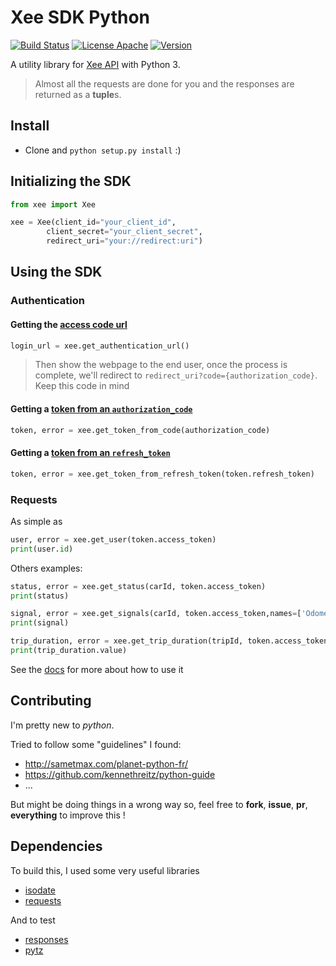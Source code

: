 #  Xee SDK Python

[![Build Status](https://travis-ci.org/quentin7b/xee-sdk-python.svg?branch=master)](https://travis-ci.org/quentin7b/xee-sdk-python)
[![License Apache](./LICENSE)](https://img.shields.io/badge/License-Apache%202.0-green.svg)
[![Version](https://github.com/quentin7b/xee-sdk-python/releases/tag/3.0.2)](https://img.shields.io/badge/Version-3.0.2-blue.svg)

A utility library for [Xee API](https://dev.xee.com) with Python 3.

> Almost all the requests are done for you and the responses are returned as a **tuple**s.

## Install

* Clone and `python setup.py install` :) 

## Initializing the SDK

```python
from xee import Xee

xee = Xee(client_id="your_client_id", 
		client_secret="your_client_secret", 
		redirect_uri="your://redirect:uri")
```

## Using the SDK

### Authentication

#### Getting the [access code url](https://github.com/xee-lab/xee-api-docs/tree/master/api/api/v3/auth/auth.md)

```python
login_url = xee.get_authentication_url()
```

> Then show the webpage to the end user, once the process is complete, we'll redirect to `redirect_uri?code={authorization_code}`. Keep this code in mind

#### Getting a [token from an `authorization_code`](https://github.com/xee-lab/xee-api-docs/tree/master/api/api/v3/auth/access_token.md)

```python
token, error = xee.get_token_from_code(authorization_code)
```

#### Getting a [token from an `refresh_token`](https://github.com/xee-lab/xee-api-docs/tree/master/api/api/v3/auth/access_token.md)

```python
token, error = xee.get_token_from_refresh_token(token.refresh_token)
```
### Requests

As simple as

```python
user, error = xee.get_user(token.access_token)
print(user.id)
```

Others examples:

```python
status, error = xee.get_status(carId, token.access_token)
print(status)
```

```python
signal, error = xee.get_signals(carId, token.access_token,names=['Odometer', 'FuelLevel'])
print(signal)
```

```python
trip_duration, error = xee.get_trip_duration(tripId, token.access_token)
print(trip_duration.value)
```

See the [docs](https://github.com/quentin7b/xee-sdk-python/docs) for more about how to use it

## Contributing

I'm pretty new to *python*.

Tried to follow some "guidelines" I found:
- http://sametmax.com/planet-python-fr/
- https://github.com/kennethreitz/python-guide
- ...
 
But might be doing things in a wrong way so, feel free to **fork**, **issue**, **pr**, **everything** to improve this !

## Dependencies

To build this, I used some very useful libraries
- [isodate](https://pypi.python.org/pypi/isodate)
- [requests](https://pypi.python.org/pypi/requests)

And to test
- [responses](https://pypi.python.org/pypi/responses)
- [pytz](https://pypi.python.org/pypi/pytz)
